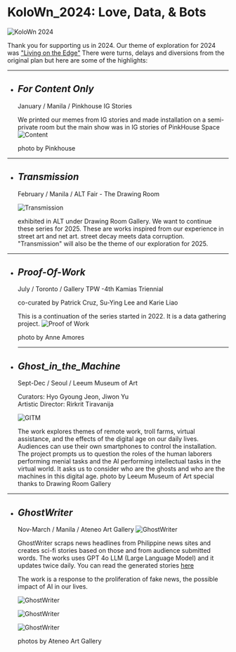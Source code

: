 # **KoloWn_2024: Love, Data, & Bots**

![KoloWn 2024](https://scontent.fmnl5-2.fna.fbcdn.net/v/t39.30808-6/440430317_826261276200768_3295157789660671640_n.jpg?_nc_cat=109&ccb=1-7&_nc_sid=127cfc&_nc_eui2=AeEZBDawrgnXmaQq2zaaBQ5JHy27cHiOj9YfLbtweI6P1nC4VODg3eD61P-LYWAmaEgvW6RozKFrrclvPUPd8MdX&_nc_ohc=BQAenfWHpBwQ7kNvgHrh88T&_nc_zt=23&_nc_ht=scontent.fmnl5-2.fna&_nc_gid=A7kS63X3LJQHAYtqRbqneGb&oh=00_AYCUBwn1_z0KJ9VWQ1KXyHvpeRCiiNueetHjAnM8uLiZvw&oe=67787692 "KoloWn 2024")

Thank you for supporting us in 2024. Our theme of exploration for 2024 was ["Living on the Edge"](https://www.instagram.com/p/C1tZS89P_6x/?img_index=2)
There were turns, delays and diversions from the original plan but here are some of the highlights:

---

- ## ***For Content Only*** 
  January / Manila / Pinkhouse IG Stories 

  We printed our memes from IG stories and made installation on a semi-private room but the main show was in IG stories of PinkHouse Space
  ![Content](https://archive.kolown.net/wp-content/uploads/2024/12/fco1.jpg)

  photo by Pinkhouse

 ---
- ## ***Transmission***
   February / Manila / ALT Fair - The Drawing Room

  ![Transmission](https://scontent.fmnl5-2.fna.fbcdn.net/v/t39.30808-6/428640942_782435033916726_5732904808070236602_n.jpg?_nc_cat=105&ccb=1-7&_nc_sid=127cfc&_nc_eui2=AeFm6sDrwDGvKoF8tAusELVTmPdKY6DPklGY90pjoM-SUZEUAZuzx7Bryw4jv9envt83khapAA21iwfYV4qI1Cd0&_nc_ohc=gqOb7sScuG4Q7kNvgEMj7-H&_nc_zt=23&_nc_ht=scontent.fmnl5-2.fna&_nc_gid=APorT3B9RadZmqd7NeCbhEL&oh=00_AYA2WCBwC1x1bXqDOP1AOxcNlOgeouFXZEtTioXsVxES5Q&oe=67786C10)
  
  exhibited in ALT under Drawing Room Gallery.
  We want to continue these series for 2025. These are works inspired from our experience in street art and net art. street decay meets data corruption.
  "Transmission" will also be the theme of our exploration for 2025.

 ---
- ## ***Proof-Of-Work*** 
  July / Toronto / Gallery TPW -4th Kamias Triennial

  co-curated by Patrick Cruz, Su-Ying Lee and Karie Liao

  This is a continuation of the series started in 2022. It is a data gathering project. 
  ![Proof of Work](https://scontent.fmnl5-2.fna.fbcdn.net/v/t39.30808-6/454233297_18452141515055764_7541122934900213673_n.jpg?stp=dst-jpg_tt6&_nc_cat=106&ccb=1-7&_nc_sid=127cfc&_nc_eui2=AeG-AtcgdeNQuZxhPrVD8u-O1Dpcpa-3KOPUOlylr7co4yaYMTFwaVG-bVqbwk56qZRNkSdQeR7d_u4jVSB81wTa&_nc_ohc=mO7131KEWWcQ7kNvgHixpCq&_nc_zt=23&_nc_ht=scontent.fmnl5-2.fna&_nc_gid=AKR1brKFryo0jjS7nPom_To&oh=00_AYBrhv022drUSrQMjS4JkVjMUfi6SK8ILqW4p8HTYS1dPQ&oe=677887B1)

  photo by Anne Amores
 
  ---
- ## ***Ghost_in_the_Machine***
  Sept-Dec / Seoul / Leeum Museum of Art

  Curators: Hyo Gyoung Jeon, Jiwon Yu  
  Artistic Director: Rirkrit Tiravanija

  ![GITM](https://archive.kolown.net/wp-content/uploads/2024/10/gitm_2024.jpg)
 
  The work explores themes of remote work, troll farms, virtual assistance, and the effects of the digital age on our daily lives. 
  Audiences can use their own smartphones to control the installation. 
  The project prompts us to question the roles of the human laborers performing menial tasks  and the AI performing intellectual tasks in the virtual world. It asks us to consider who are the ghosts and who are the machines in this digital age.
  photo by Leeum Museum of Art
  special thanks to Drawing Room Gallery

 ---
- ## ***GhostWriter***

  Nov-March / Manila / Ateneo Art Gallery
  ![GhostWriter](https://archive.kolown.net//wp-content/uploads/2024/12/ghostwriter1.jpg)

  GhostWriter scraps news headlines from Philippine news sites and creates sci-fi stories based on those and from audience submitted words. The works uses GPT 4o LLM (Large Language Model) and it updates twice daily. You can read the generated stories [here](https://kolown.com/text/ghostwriter)

  The work is a response to the proliferation of fake news, the possible impact of AI in our lives. 

  ![GhostWriter](https://archive.kolown.net//wp-content/uploads/2024/12/ghostwriter2.jpg)

  ![GhostWriter](https://archive.kolown.net//wp-content/uploads/2024/12/ghostwriter3.jpg)

  ![GhostWriter](https://archive.kolown.net//wp-content/uploads/2024/12/ghostwriter4.jpg)

  photos by Ateneo Art Gallery



